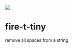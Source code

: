 
![](https://img.shields.io/badge/npm-%40fire--t%2Ftiny-brightgreen)
# fire-t-tiny
remove all spaces from a string
